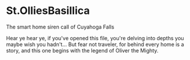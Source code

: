 # St.OlliesBasillica
The smart home siren call of Cuyahoga Falls

Hear ye hear ye, if you've opened this file, you're delving into depths you maybe wish you hadn't... But fear not traveler, for behind every home is a story, and this one begins with the legend of Oliver the Mighty.
